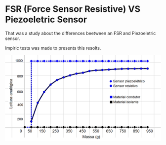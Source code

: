 # FSR (Force Sensor Resistive) VS Piezoeletric Sensor

That was a study about the differences beetween an FSR and Piezoeletric sensor.

Impiric tests was made to presents this resolts.

![Alt text](Comparative.png?raw=true "FSR vs Piezoeletric")
